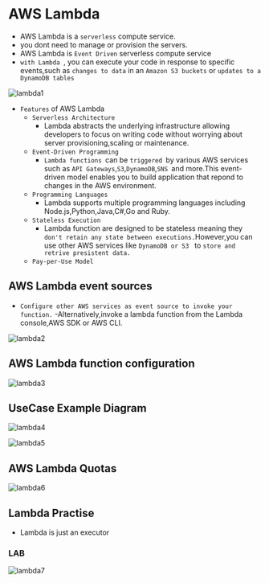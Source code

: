 # AWS Lambda

- AWS Lambda is a `serverless` compute service.
- you dont need to manage or provision the servers.
- AWS Lambda is `Event Driven` serverless compute service
- `with Lambda `, you can execute your code in response to specific events,such as `changes to data` in an `Amazon S3 buckets` or `updates to a DynamoDB tables`

![lambda1](https://github.com/anupmaharzn/intro-to-aws/assets/34486226/c05792d6-f580-4569-aa20-da80adc2c522)



- `Features` of AWS Lambda
    - `Serverless Architecture`
        - Lambda abstracts the underlying infrastructure allowing developers to focus on writing code without worrying about server provisioning,scaling or maintenance.
    - `Event-Driven Programming`
        - `Lambda functions `can be `triggered `by various AWS services such as `API Gateways`,`S3`,`DynamoDB`,`SNS `and more.This event-driven model enables you to build application that repond to changes in the AWS environment.
    - `Programming Languages`
        - Lambda supports multiple programming languages including Node.js,Python,Java,C#,Go and Ruby.
    - `Stateless Execution`
        - Lambda function are designed to be stateless meaning they `don't retain any state between executions.`However,you can use other AWS services like `DynamoDB or S3 ` to `store and retrive presistent data.`
    - `Pay-per-Use Model`

## AWS Lambda event sources

- `Configure other AWS services as event source to invoke your function.`
-Alternatively,invoke a lambda function from the Lambda console,AWS SDK or AWS CLI.

![lambda2](https://github.com/anupmaharzn/intro-to-aws/assets/34486226/0f579184-1eb5-4979-ad88-3bfd919b323f)


## AWS Lambda function configuration

![lambda3](https://github.com/anupmaharzn/intro-to-aws/assets/34486226/31580743-de5a-4b27-b895-82bdbee3aa7a)


## UseCase Example Diagram

![lambda4](https://github.com/anupmaharzn/intro-to-aws/assets/34486226/3c505ab5-978b-4fcb-b8be-939f4731ccea)


![lambda5](https://github.com/anupmaharzn/intro-to-aws/assets/34486226/bef8297d-6882-41c0-a561-a3914de936d2)

## AWS Lambda Quotas

![lambda6](https://github.com/anupmaharzn/intro-to-aws/assets/34486226/160fccb7-0033-4342-a92d-22c37d3a8f8f)



## Lambda Practise

- Lambda is just an executor

### LAB

![lambda7](https://github.com/anupmaharzn/intro-to-aws/assets/34486226/86a4e247-6d1a-4fbe-9207-7fd95fef8604)
